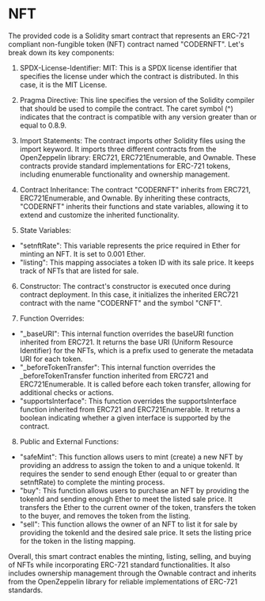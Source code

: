 # NFT
The provided code is a Solidity smart contract that represents an ERC-721 compliant non-fungible token (NFT) contract named "CODERNFT". Let's break down its key components:

1. SPDX-License-Identifier: MIT: This is a SPDX license identifier that specifies the license under which the contract is distributed. In this case, it is the MIT License.

2. Pragma Directive: This line specifies the version of the Solidity compiler that should be used to compile the contract. The caret symbol (^) indicates that the contract is compatible with any version greater than or equal to 0.8.9.

3. Import Statements: The contract imports other Solidity files using the import keyword. It imports three different contracts from the OpenZeppelin library: ERC721, ERC721Enumerable, and Ownable. These contracts provide standard implementations for ERC-721 tokens, including enumerable functionality and ownership management.

4. Contract Inheritance: The contract "CODERNFT" inherits from ERC721, ERC721Enumerable, and Ownable. By inheriting these contracts, "CODERNFT" inherits their functions and state variables, allowing it to extend and customize the inherited functionality.

5. State Variables: 
- "setnftRate": This variable represents the price required in Ether for minting an NFT. It is set to 0.001 Ether.
- "listing": This mapping associates a token ID with its sale price. It keeps track of NFTs that are listed for sale.

6. Constructor: The contract's constructor is executed once during contract deployment. In this case, it initializes the inherited ERC721 contract with the name "CODERNFT" and the symbol "CNFT".

7. Function Overrides:
- "_baseURI": This internal function overrides the baseURI function inherited from ERC721. It returns the base URI (Uniform Resource Identifier) for the NFTs, which is a prefix used to generate the metadata URI for each token.
- "_beforeTokenTransfer": This internal function overrides the _beforeTokenTransfer function inherited from ERC721 and ERC721Enumerable. It is called before each token transfer, allowing for additional checks or actions.
- "supportsInterface": This function overrides the supportsInterface function inherited from ERC721 and ERC721Enumerable. It returns a boolean indicating whether a given interface is supported by the contract.

8. Public and External Functions:
- "safeMint": This function allows users to mint (create) a new NFT by providing an address to assign the token to and a unique tokenId. It requires the sender to send enough Ether (equal to or greater than setnftRate) to complete the minting process.
- "buy": This function allows users to purchase an NFT by providing the tokenId and sending enough Ether to meet the listed sale price. It transfers the Ether to the current owner of the token, transfers the token to the buyer, and removes the token from the listing.
- "sell": This function allows the owner of an NFT to list it for sale by providing the tokenId and the desired sale price. It sets the listing price for the token in the listing mapping.

Overall, this smart contract enables the minting, listing, selling, and buying of NFTs while incorporating ERC-721 standard functionalities. It also includes ownership management through the Ownable contract and inherits from the OpenZeppelin library for reliable implementations of ERC-721 standards.
